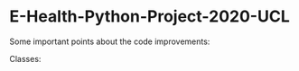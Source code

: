 # E-Health-Python-Project-2020-UCL
<p>Some important points about the code improvements:</p>

Classes:


